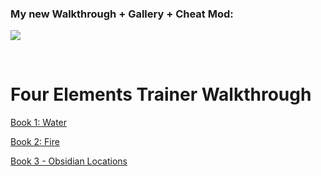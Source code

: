 ### My new Walkthrough + Gallery + Cheat Mod:
[![](https://i.lensdump.com/i/AvRItM.png)](https://f95zone.com/threads/four-elements-trainer-lains-walkthrough-gallery-cheat-mod-v0-7-5.21893/)

<br>

# Four Elements Trainer Walkthrough
[Book 1: Water](https://github.com/maim-lain/fourelements/blob/master/book-1/home.md)  

[Book 2: Fire](https://github.com/maim-lain/fourelements/blob/master/book-2/home.md)  

[Book 3 - Obsidian Locations](https://github.com/maim-lain/fourelements/blob/master/obsidian.md)  
